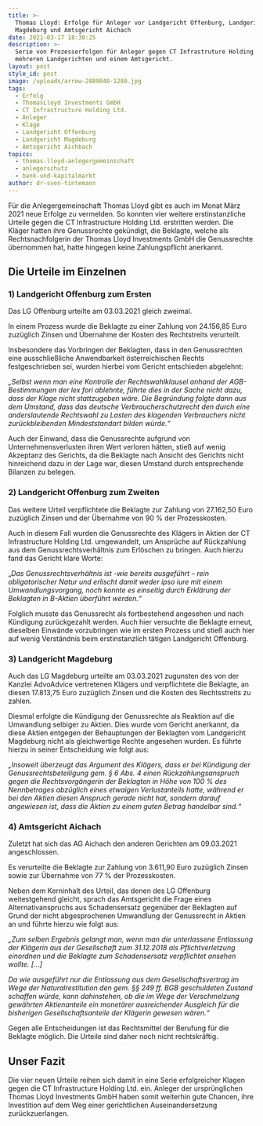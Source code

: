 ```yaml
---
title: >-
  Thomas Lloyd: Erfolge für Anleger vor Landgericht Offenburg, Landgericht
  Magdeburg und Amtsgericht Aichach
date: 2021-03-17 18:30:25
description: >-
  Serie von Prozesserfolgen für Anleger gegen CT Infrastruture Holding Ldt. vor
  mehreren Landgerichten und einem Amtsgericht.
layout: post
style_id: post
image: /uploads/arrow-2889040-1280.jpg
tags:
  - Erfolg
  - ThomasLloyd Investments GmbH
  - CT Infrastructure Holding Ltd.
  - Anleger
  - Klage
  - Landgericht Offenburg
  - Landgericht Magdeburg
  - Amtsgericht Aichbach
topics:
  - thomas-lloyd-anlegergemeinschaft
  - anlegerschutz
  - bank-und-kapitalmarkt
author: dr-sven-tintemann
---
```

Für die Anlegergemeinschaft Thomas Lloyd gibt es auch im Monat März 2021 neue Erfolge zu vermelden. So konnten vier weitere erstinstanzliche Urteile gegen die CT Infrastructure Holding Ltd. erstritten werden. Die Kläger hatten ihre Genussrechte gekündigt, die Beklagte, welche als Rechtsnachfolgerin der Thomas Lloyd Investments GmbH die Genussrechte übernommen hat, hatte hingegen keine Zahlungspflicht anerkannt.

## **Die Urteile im Einzelnen**

### **1) Landgericht Offenburg zum Ersten**

Das LG Offenburg urteilte am 03.03.2021 gleich zweimal.

In einem Prozess wurde die Beklagte zu einer Zahlung von 24.156,85 Euro zuzüglich Zinsen und Übernahme der Kosten des Rechtstreits verurteilt.

Insbesondere das Vorbringen der Beklagten, dass in den Genussrechten eine ausschlie&szlig;liche Anwendbarkeit österreichischen Rechts festgeschrieben sei, wurden hierbei vom Gericht entschieden abgelehnt:

*„Selbst wenn man eine Kontrolle der Rechtswahlklausel anhand der AGB-Bestimmungen der lex fori ablehnte, führte dies in der Sache nicht dazu, dass der Klage nicht stattzugeben wäre. Die Begründung folgte dann aus dem Umstand, dass das deutsche Verbraucherschutzrecht den durch eine anderslautende Rechtswahl zu Lasten des klagenden Verbrauchers nicht zurückbleibenden Mindeststandart bilden würde.“*

Auch der Einwand, dass die Genussrechte aufgrund von Unternehmensverlusten ihren Wert verloren hätten, stie&szlig; auf wenig Akzeptanz des Gerichts, da die Beklagte nach Ansicht des Gerichts nicht hinreichend dazu in der Lage war, diesen Umstand durch entsprechende Bilanzen zu belegen.

### **2) Landgericht Offenburg zum Zweiten**

Das weitere Urteil verpflichtete die Beklagte zur Zahlung von 27.162,50 Euro zuzüglich Zinsen und der Übernahme von 90 % der Prozesskosten.

Auch in diesem Fall wurden die Genussrechte des Klägers in Aktien der CT Infrastructure Holding Ltd. umgewandelt, um Ansprüche auf Rückzahlung aus dem Genussrechtsverhältnis zum Erlöschen zu bringen. Auch hierzu fand das Gericht klare Worte:

„*Das Genussrechtsverhältnis ist -wie bereits ausgeführt – rein obligatorischer Natur und erlischt damit weder ipso iure mit einem Umwandlungsvorgang, noch konnte es einseitig durch Erklärung der Beklagten in B-Aktien überführt werden.“*

Folglich musste das Genussrecht als fortbestehend angesehen und nach Kündigung zurückgezahlt werden. Auch hier versuchte die Beklagte erneut, dieselben Einwände vorzubringen wie im ersten Prozess und stie&szlig; auch hier auf wenig Verständnis beim erstinstanzlich tätigen Landgericht Offenburg.

### **3) Landgericht Magdeburg**

Auch das LG Magdeburg urteilte am 03.03.2021 zugunsten des von der Kanzlei AdvoAdvice vertretenen Klägers und verpflichtete die Beklagte, an diesen 17.813,75 Euro zuzüglich Zinsen und die Kosten des Rechtsstreits zu zahlen.

Diesmal erfolgte die Kündigung der Genussrechte als Reaktion auf die Umwandlung selbiger zu Aktien. Dies wurde vom Gericht anerkannt, da diese Aktien entgegen der Behauptungen der Beklagten vom Landgericht Magdeburg nicht als gleichwertige Rechte angesehen wurden. Es führte hierzu in seiner Entscheidung wie folgt aus:

*„Insoweit überzeugt das Argument des Klägers, dass er bei Kündigung der Genussrechtsbeteiligung gem. &sect; 6 Abs. 4 einen Rückzahlungsanspruch gegen die Rechtsvorgängerin der Beklagten in Höhe von 100 % des Nennbetrages abzüglich eines etwaigen Verlustanteils hatte, während er bei den Aktien diesen Anspruch gerade nicht hat, sondern darauf angewiesen ist, dass die Aktien zu einem guten Betrag handelbar sind.“*

### **4) Amtsgericht Aichach**

Zuletzt hat sich das AG Aichach den anderen Gerichten am 09.03.2021 angeschlossen.

Es verurteilte die Beklagte zur Zahlung von 3.611,90 Euro zuzüglich Zinsen sowie zur Übernahme von 77 % der Prozesskosten.

Neben dem Kerninhalt des Urteil, das denen des LG Offenburg weitestgehend gleicht, sprach das Amtsgericht die Frage eines Alternativanspruchs aus Schadensersatz gegenüber der Beklagten auf Grund der nicht abgesprochenen Umwandlung der Genussrecht in Aktien an und führte hierzu wie folgt aus:

*„Zum selben Ergebnis gelangt man, wenn man die unterlassene Entlassung der Klägerin aus der Gesellschaft zum 31.12.2018 als Pflichtverletzung einordnen und die Beklagte zum Schadensersatz verpflichtet ansehen wollte. \[…\]*

*Da wie ausgeführt nur die Entlassung aus dem Gesellschaftsvertrag im Wege der Naturalrestitution den gem. &sect;&sect; 249 ff. BGB geschuldeten Zustand schaffen würde, kann dahinstehen, ob die im Wege der Verschmelzung gewährten Aktienanteile ein monetärer ausreichender Ausgleich für die bisherigen Gesellschaftsanteile der Klägerin gewesen wären.“*

Gegen alle Entscheidungen ist das Rechtsmittel der Berufung für die Beklagte möglich. Die Urteile sind daher noch nicht rechtskräftig.

## **Unser Fazit**

Die vier neuen Urteile reihen sich damit in eine Serie erfolgreicher Klagen gegen die CT Infrastructure Holding Ltd. ein. Anleger der ursprünglichen Thomas Lloyd Investments GmbH haben somit weiterhin gute Chancen, ihre Investition auf dem Weg einer gerichtlichen Auseinandersetzung zurückzuerlangen.
